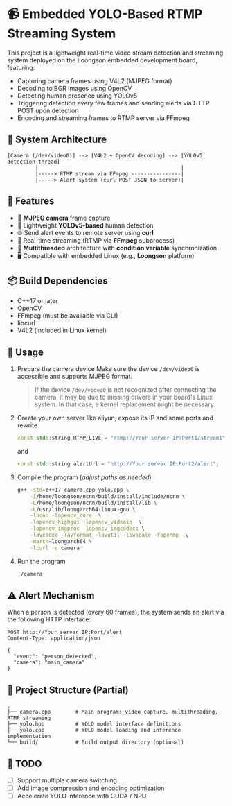 # 📹 Embedded YOLO-Based RTMP Streaming System
This project is a lightweight real-time video stream detection and streaming system deployed on the Loongson embedded development board, featuring:
- Capturing camera frames using V4L2 (MJPEG format)
- Decoding to BGR images using OpenCV
- Detecting human presence using YOLOv5
- Triggering detection every few frames and sending alerts via HTTP POST upon detection
- Encoding and streaming frames to RTMP server via FFmpeg


## 🧩 System Architecture
```text
[Camera (/dev/video0)] --> [V4L2 + OpenCV decoding] --> [YOLOv5 detection thread]
         |                                              |
         |-----> RTMP stream via FFmpeg ----------------|
         |-----> Alert system (curl POST JSON to server)|
```
## 🚀 Features
- 🎥 **MJPEG camera** frame capture
- 🤖 Lightweight **YOLOv5-based** human detection
- 🌐 Send alert events to remote server using **curl**
- 📡 Real-time streaming (RTMP via **FFmpeg** subprocess)
- 🧵 **Multithreaded** architecture with **condition variable** synchronization
- 🖥️ Compatible with embedded Linux (e.g., **Loongson** platform)

## 📦 Build Dependencies
- C++17 or later
- OpenCV
- FFmpeg (must be available via CLI)
- libcurl
- V4L2 (included in Linux kernel)

## 🔧 Usage
1. Prepare the camera device
Make sure the device `/dev/video0` is accessible and supports MJPEG format.

    > If the device `/dev/video0` is not recognized after connecting the camera, it may be due to missing drivers in your board's Linux system. In that case, a kernel replacement might be necessary.

2. Create your own server like aliyun, expose its IP and some ports and rewrite 
    ```C++
    const std::string RTMP_LIVE = "rtmp://Your server IP:Port1/stream1";
    ```
    and 
    ```C++
    const std::string alertUrl = "http://Your server IP:Port2/alert";
    ```


3. Compile the program (*adjust paths as needed*)
    ```bash 复制 编辑
    g++ -std=c++17 camera.cpp yolo.cpp \
        -I/home/loongson/ncnn/build/install/include/ncnn \
        -L/home/loongson/ncnn/build/install/lib \
        -L/usr/lib/loongarch64-linux-gnu \
        -lncnn -lopencv_core  \
        -lopencv_highgui -lopencv_videoio  \
        -lopencv_imgproc -lopencv_imgcodecs \
        -lavcodec -lavformat -lavutil -lswscale -fopenmp  \
        -march=loongarch64 \
        -lcurl -o camera
    ```
4. Run the program
    ```bash 复制 编辑
    ./camera
    ```

## ⚠️ Alert Mechanism
When a person is detected (every 60 frames), the system sends an alert via the following HTTP interface:

```http 复制 编辑
POST http://Your server IP:Port/alert
Content-Type: application/json

{
  "event": "person_detected",
  "camera": "main_camera"
}
```


## 📁 Project Structure (Partial)
```
.
├── camera.cpp        # Main program: video capture, multithreading, RTMP streaming
├── yolo.hpp          # YOLO model interface definitions
├── yolo.cpp          # YOLO model loading and inference implementation
└── build/            # Build output directory (optional)

```

## 📌 TODO
- [ ] Support multiple camera switching
- [ ] Add image compression and encoding optimization
- [ ] Accelerate YOLO inference with CUDA / NPU